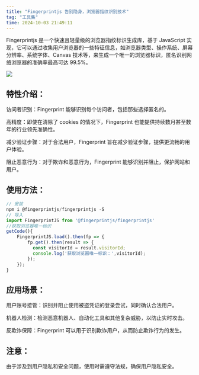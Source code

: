 ```yaml
---
title: "Fingerprintjs 告别隐身，浏览器指纹识别技术"
tag: "工具集"
time: 2024-10-03 21:49:11
---
```


Fingerprintjs 是一个快速且轻量级的浏览器指纹标识生成库，基于 JavaScript 实现，它可以通过收集用户浏览器的一些特征信息，如浏览器类型、操作系统、屏幕分辨率、系统字体、Canvas 技术等，来生成一个唯一的浏览器标识，匿名识别网络浏览器的准确率最高可达 99.5%。

<img src="../imgs/82/06.webp" />

## 特性介绍：

访问者识别：Fingerprint 能够识别每个访问者，包括那些选择匿名的。

高精度：即使在清除了 cookies 的情况下，Fingerprint 也能提供持续数月甚至数年的行业领先准确性。

减少验证步骤：对于合法用户，Fingerprint 旨在减少验证步骤，提供更流畅的用户体验。

阻止恶意行为：对于欺诈和恶意行为，Fingerprint 能够识别并阻止，保护网站和用户。

## 使用方法：

```js
// 安装
npm i @fingerprintjs/fingerprintjs -S
// 导入
import FingerprintJS from '@fingerprintjs/fingerprintjs'
//获取浏览器唯一标识
getCode(){
    FingerprintJS.load().then(fp => {
        fp.get().then(result => {
          const visitorId = result.visitorId;
          console.log('获取浏览器唯一标识：',visitorId);
        });
    });
}
```

## 应用场景：

用户账号接管：识别并阻止使用被盗凭证的登录尝试，同时确认合法用户。

机器人检测：检测恶意机器人、自动化工具和其他复杂威胁，以防止实时攻击。

反欺诈保障：Fingerprint 可以用于识别欺诈用户，从而防止欺诈行为的发生。

## 注意：

由于涉及到用户隐私和安全问题，使用时需遵守法规，确保用户隐私安全。
